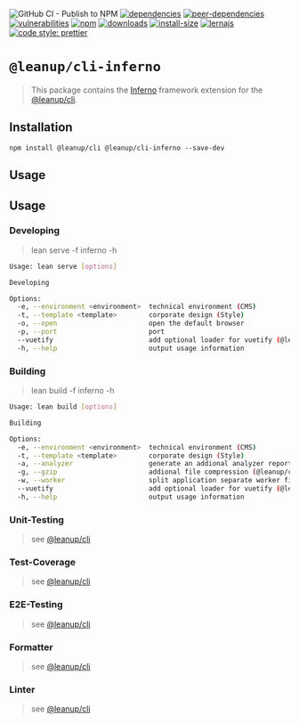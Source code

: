 ![GitHub CI - Publish to NPM](https://github.com/leanupjs/leanup/workflows/GitHub%20CI%20-%20Publish%20to%20NPM/badge.svg)
[![dependencies][dependencies]][dependencies-url]
[![peer-dependencies][peer-dependencies]][peer-dependencies-url]
[![vulnerabilities][vulnerabilities]][vulnerabilities-url]
[![npm][npm]][npm-url]
[![downloads][downloads]][downloads-url]
[![install-size][install-size]][install-size-url]
[![lernajs][lernajs]][lernajs-url]
[![code style: prettier](https://img.shields.io/badge/code_style-prettier-ff69b4.svg)](https://github.com/prettier/prettier)

[npm]: https://img.shields.io/npm/v/@leanup/cli-inferno
[npm-url]: https://www.npmjs.com/package/@leanup/cli-inferno
[dependencies]: https://david-dm.org/leanupjs/leanup/release%2F1.1/status.svg?path=packages/cli/frameworks/inferno
[dependencies-url]: https://david-dm.org/leanupjs/leanup/release%2F1.1?path=packages/cli/frameworks/inferno
[peer-dependencies]: https://img.shields.io/david/peer/leanupjs/leanup?path=packages/cli/frameworks/inferno
[peer-dependencies-url]: https://david-dm.org/leanupjs/leanup/release%2F1.1?path=packages/cli/frameworks/inferno&type=peer
[vulnerabilities]: https://snyk.io/test/npm/@leanup/cli-inferno/badge.svg
[vulnerabilities-url]: https://snyk.io/test/npm/@leanup/cli-inferno
[downloads]: https://img.shields.io/npm/dt/@leanup/cli-inferno
[downloads-url]: https://npmcharts.com/compare/@leanup/cli-inferno?minimal=true
[install-size]: https://packagephobia.now.sh/badge?p=@leanup/cli-inferno
[install-size-url]: https://packagephobia.now.sh/result?p=@leanup/cli-inferno
[lernajs]: https://img.shields.io/badge/managed%20with-lerna-blueviolet
[lernajs-url]: https://lerna.js.org

# `@leanup/cli-inferno`

> This package contains the [Inferno](https://infernojs.org) framework extension for the [@leanup/cli](https://www.npmjs.com/package/@leanup/cli).

## Installation

`npm install @leanup/cli @leanup/cli-inferno --save-dev`

## Usage

## Usage

### Developing

> lean serve -f inferno -h

```bash
Usage: lean serve [options]

Developing

Options:
  -e, --environment <environment>  technical environment (CMS)
  -t, --template <template>        corporate design (Style)
  -o, --open                       open the default browser
  -p, --port                       port
  --vuetify                        add optional loader for vuetify (@leanup/cli-vue and vuetify-loader required)
  -h, --help                       output usage information
```

### Building

> lean build -f inferno -h

```bash
Usage: lean build [options]

Building

Options:
  -e, --environment <environment>  technical environment (CMS)
  -t, --template <template>        corporate design (Style)
  -a, --analyzer                   generate an addional analyzer report (@leanup/cli-addons required)
  -g, --gzip                       addional file compression (@leanup/cli-addons required)
  -w, --worker                     split application separate worker files (@leanup/cli-addons required)
  --vuetify                        add optional loader for vuetify (@leanup/cli-vue and vuetify-loader required)
  -h, --help                       output usage information
```

### Unit-Testing

> see [@leanup/cli]

### Test-Coverage

> see [@leanup/cli]

### E2E-Testing

> see [@leanup/cli]

### Formatter

> see [@leanup/cli]

### Linter

> see [@leanup/cli]

[@leanup/cli]: https://www.npmjs.com/package/@leanup/cli
